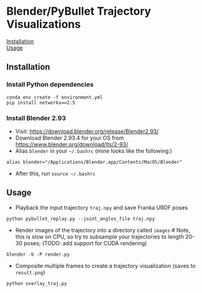 # Blender/PyBullet Trajectory Visualizations

[Installation](#install)<br />
[Usage](#usage)<br />

<a name="install"></a>
## Installation
### Install Python dependencies
```
conda env create -f environment.yml
pip install networkx==2.5
```

### Install Blender 2.93
* Visit: https://download.blender.org/release/Blender2.93/ 
* Download Blender 2.93.4 for your OS from https://www.blender.org/download/lts/2-93/
* Alias `blender` in your `~/.bashrc` (mine looks like the following:)
```
alias blender="/Applications/Blender.app/Contents/MacOS/Blender"
```
* After this, run `source ~/.bashrc`


<a name="usage"></a>
## Usage
* Playback the input trajectory `traj.npy` and save Franka URDF poses
```
python pybullet_replay.py --joint_angles_file traj.npy
```
* Render images of the trajectory into a directory called `images` # Note, this is slow on CPU, so try to subsample your trajectories to length 20-30 poses; (TODO: add support for CUDA rendering)
```
blender -b -P render.py 
```
* Composite multiple frames to create a trajectory visualization (saves to `result.png`)
```
python overlay_traj.py
```
